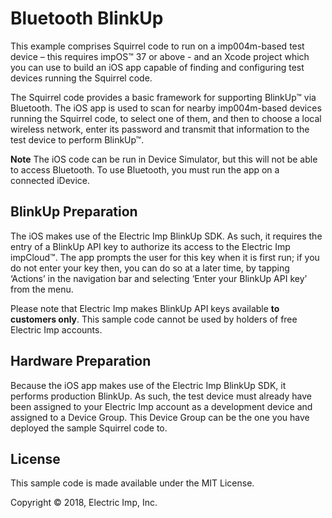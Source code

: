 # Bluetooth BlinkUp #

This example comprises Squirrel code to run on a imp004m-based test device – this requires impOS™ 37 or above - and an Xcode project which you can use to build an iOS app capable of finding and configuring test devices running the Squirrel code.

The Squirrel code provides a basic framework for supporting BlinkUp™ via Bluetooth. The iOS app is used to scan for nearby imp004m-based devices running the Squirrel code, to select one of them, and then to choose a local wireless network, enter its password and transmit that information to the test device to perform BlinkUp™.

**Note** The iOS code can be run in Device Simulator, but this will not be able to access Bluetooth. To use Bluetooth, you must run the app on a connected iDevice.

## BlinkUp Preparation ##

The iOS makes use of the Electric Imp BlinkUp SDK. As such, it requires the entry of a BlinkUp API key to authorize its access to the Electric Imp impCloud™. The app prompts the user for this key when it is first run; if you do not enter your key then, you can do so at a later time, by tapping ‘Actions’ in the navigation bar and selecting ‘Enter your BlinkUp API key’ from the menu.

Please note that Electric Imp makes BlinkUp API keys available **to customers only**. This sample code cannot be used by holders of free Electric Imp accounts.

## Hardware Preparation ##

Because the iOS app makes use of the Electric Imp BlinkUp SDK, it performs production BlinkUp. As such, the test device must already have been assigned to your Electric Imp account as a development device and assigned to a Device Group. This Device Group can be the one you have deployed the sample Squirrel code to.

## License ##

This sample code is made available under the MIT License.

Copyright © 2018, Electric Imp, Inc.
